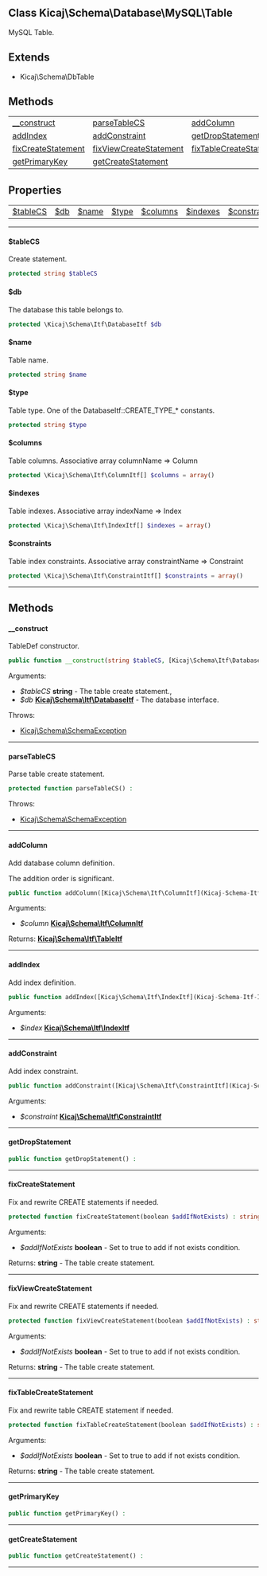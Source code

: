 ## Class Kicaj\Schema\Database\MySQL\Table
MySQL Table.

## Extends

- Kicaj\Schema\DbTable

## Methods

|                                                      |                                                      |                                                      |
| ---------------------------------------------------- | ---------------------------------------------------- | ---------------------------------------------------- |
|             [__construct](#__construct)              |            [parseTableCS](#parsetablecs)             |               [addColumn](#addcolumn)                |
|                [addIndex](#addindex)                 |           [addConstraint](#addconstraint)            |        [getDropStatement](#getdropstatement)         |
|      [fixCreateStatement](#fixcreatestatement)       |  [fixViewCreateStatement](#fixviewcreatestatement)   | [fixTableCreateStatement](#fixtablecreatestatement)  |
|           [getPrimaryKey](#getprimarykey)            |      [getCreateStatement](#getcreatestatement)       |                        [](#)                         |

## Properties

|                                |                                |                                |                                |                                |                                |                                |
| ------------------------------ | ------------------------------ | ------------------------------ | ------------------------------ | ------------------------------ | ------------------------------ | ------------------------------ |
|      [$tableCS](#tablecs)      |           [$db](#db)           |         [$name](#name)         |         [$type](#type)         |      [$columns](#columns)      |      [$indexes](#indexes)      |  [$constraints](#constraints)  |

-------

#### $tableCS
Create statement.

```php
protected string $tableCS
```

#### $db
The database this table belongs to.

```php
protected \Kicaj\Schema\Itf\DatabaseItf $db
```

#### $name
Table name.

```php
protected string $name
```

#### $type
Table type.
One of the DatabaseItf::CREATE_TYPE_* constants.
```php
protected string $type
```

#### $columns
Table columns.
Associative array columnName =&gt; Column
```php
protected \Kicaj\Schema\Itf\ColumnItf[] $columns = array()
```

#### $indexes
Table indexes.
Associative array indexName =&gt; Index
```php
protected \Kicaj\Schema\Itf\IndexItf[] $indexes = array()
```

#### $constraints
Table index constraints.
Associative array constraintName =&gt; Constraint
```php
protected \Kicaj\Schema\Itf\ConstraintItf[] $constraints = array()
```

-------
## Methods
#### __construct
TableDef constructor.
```php
public function __construct(string $tableCS, [Kicaj\Schema\Itf\DatabaseItf](Kicaj-Schema-Itf-DatabaseItf.md) $db) : 
```
Arguments:
- _$tableCS_ **string** - The table create statement., 
- _$db_ **[Kicaj\Schema\Itf\DatabaseItf](Kicaj-Schema-Itf-DatabaseItf.md)** - The database interface.

Throws:
- [Kicaj\Schema\SchemaException](Kicaj-Schema-SchemaException.md)

-------
#### parseTableCS
Parse table create statement.
```php
protected function parseTableCS() : 
```

Throws:
- [Kicaj\Schema\SchemaException](Kicaj-Schema-SchemaException.md)

-------
#### addColumn
Add database column definition.

The addition order is significant.
```php
public function addColumn([Kicaj\Schema\Itf\ColumnItf](Kicaj-Schema-Itf-ColumnItf.md) $column) : Kicaj\Schema\Itf\TableItf
```
Arguments:
- _$column_ **[Kicaj\Schema\Itf\ColumnItf](Kicaj-Schema-Itf-ColumnItf.md)**

Returns: **[Kicaj\Schema\Itf\TableItf](Kicaj-Schema-Itf-TableItf.md)**

-------
#### addIndex
Add index definition.
```php
public function addIndex([Kicaj\Schema\Itf\IndexItf](Kicaj-Schema-Itf-IndexItf.md) $index) : 
```
Arguments:
- _$index_ **[Kicaj\Schema\Itf\IndexItf](Kicaj-Schema-Itf-IndexItf.md)**

-------
#### addConstraint
Add index constraint.
```php
public function addConstraint([Kicaj\Schema\Itf\ConstraintItf](Kicaj-Schema-Itf-ConstraintItf.md) $constraint) : 
```
Arguments:
- _$constraint_ **[Kicaj\Schema\Itf\ConstraintItf](Kicaj-Schema-Itf-ConstraintItf.md)**

-------
#### getDropStatement

```php
public function getDropStatement() : 
```

-------
#### fixCreateStatement
Fix and rewrite CREATE statements if needed.
```php
protected function fixCreateStatement(boolean $addIfNotExists) : string
```
Arguments:
- _$addIfNotExists_ **boolean** - Set to true to add if not exists condition.

Returns: **string** - The table create statement.

-------
#### fixViewCreateStatement
Fix and rewrite CREATE statements if needed.
```php
protected function fixViewCreateStatement(boolean $addIfNotExists) : string
```
Arguments:
- _$addIfNotExists_ **boolean** - Set to true to add if not exists condition.

Returns: **string** - The table create statement.

-------
#### fixTableCreateStatement
Fix and rewrite table CREATE statement if needed.
```php
protected function fixTableCreateStatement(boolean $addIfNotExists) : string
```
Arguments:
- _$addIfNotExists_ **boolean** - Set to true to add if not exists condition.

Returns: **string** - The table create statement.

-------
#### getPrimaryKey

```php
public function getPrimaryKey() : 
```

-------
#### getCreateStatement

```php
public function getCreateStatement() : 
```

-------
